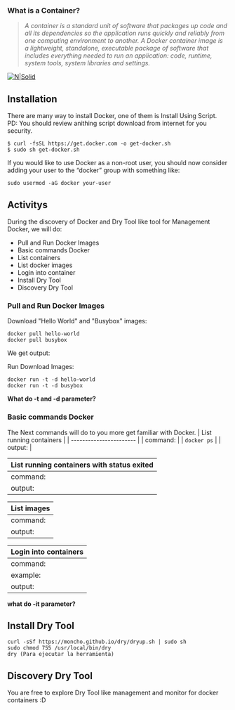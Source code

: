 ### What is a Container?

> *A container is a standard unit of software that packages up code and all its dependencies*
> *so the application runs quickly and reliably from one computing environment to another.*
> *A Docker container image is a lightweight, standalone, executable package of software* 
> *that includes everything needed to run an application: code, runtime, system tools, system libraries and settings.*

[![N|Solid](https://www.docker.com/sites/default/files/d8/styles/large/public/2018-11/container-what-is-container.png?itok=vle7kjDj)](https://www.docker.com/why-docker)

## Installation

There are many way to install Docker, one of them is Install Using Script. PD: You should review anithing script download from internet for you security.

```
$ curl -fsSL https://get.docker.com -o get-docker.sh
$ sudo sh get-docker.sh
```
If you would like to use Docker as a non-root user, you should now consider adding your user to the “docker” group with something like:
```
sudo usermod -aG docker your-user
```

## Activitys

During the discovery of Docker and Dry Tool like tool for Management Docker, we will do:
- Pull and Run Docker Images
- Basic commands Docker
-  List containers
-  List docker images
-  Login into container
- Install Dry Tool
- Discovery Dry Tool

### Pull and Run Docker Images
Download "Hello World" and "Busybox" images:
```
docker pull hello-world
docker pull busybox 
```

We get output:


Run Download Images:
```
docker run -t -d hello-world
docker run -t -d busybox
```
**What do -t and -d parameter?**

### Basic commands Docker
The Next commands will do to you more get familiar with Docker.
| List running containers |
| ----------------------- |
| command: | | ```docker ps``` |
| output: |


| List running containers with status exited |
| ----------------------- |
| command: | | ```docker ps -a``` |
| output: |

| List images |
| ----------------------- |
| command: | | ```docker images``` |
| output: |

| Login into containers |
| ----------------------- |
| command: | | ```docker exec -it <id container> <comando a ejecutar en consola>``` |
| example: | | ```docker exec -it f349 /bin/sh```
| output: | 

**what do -it parameter?**

## Install Dry Tool

```
curl -sSf https://moncho.github.io/dry/dryup.sh | sudo sh
sudo chmod 755 /usr/local/bin/dry
dry (Para ejecutar la herramienta)
```

## Discovery Dry Tool

You are free to explore Dry Tool like management and monitor for docker containers :D 
